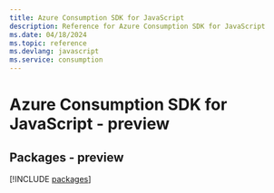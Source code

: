 ```yaml
---
title: Azure Consumption SDK for JavaScript
description: Reference for Azure Consumption SDK for JavaScript
ms.date: 04/18/2024
ms.topic: reference
ms.devlang: javascript
ms.service: consumption
---
```

# Azure Consumption SDK for JavaScript - preview
## Packages - preview
[!INCLUDE [packages](consumption-index.md)]
